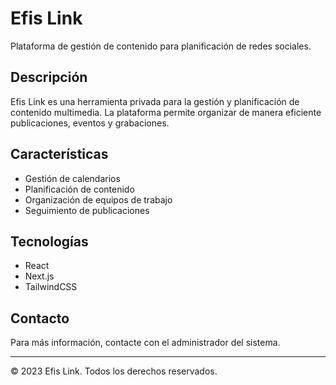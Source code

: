 # Efis Link

Plataforma de gestión de contenido para planificación de redes sociales.

## Descripción

Efis Link es una herramienta privada para la gestión y planificación de contenido multimedia. La plataforma permite organizar de manera eficiente publicaciones, eventos y grabaciones.

## Características

- Gestión de calendarios
- Planificación de contenido
- Organización de equipos de trabajo
- Seguimiento de publicaciones

## Tecnologías

- React
- Next.js
- TailwindCSS

## Contacto

Para más información, contacte con el administrador del sistema.

---
© 2023 Efis Link. Todos los derechos reservados.